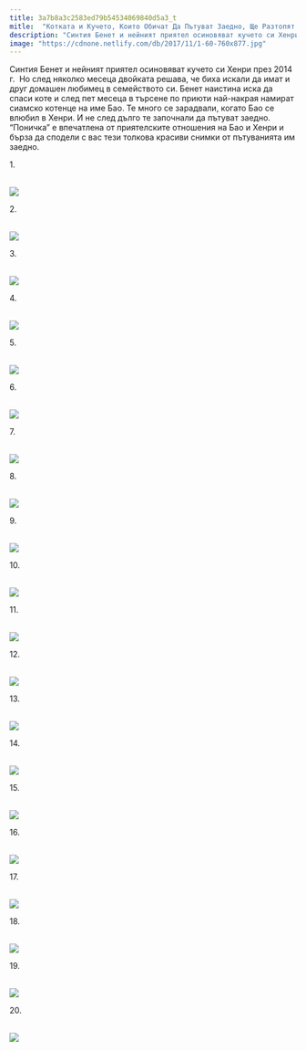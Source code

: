 ```yaml
---
title: 3a7b8a3c2583ed79b54534069840d5a3_t
mitle:  "Котката и Кучето, Които Обичат Да Пътуват Заедно, Ще Разтопят Сърцето Ви!"
description: "Синтия Бенет и нейният приятел осиновяват кучето си Хенри през 2014 г.  Но след няколко месеца двойката решава, че биха искали да имат и друг домашен любимец в семейс�"
image: "https://cdnone.netlify.com/db/2017/11/1-60-760x877.jpg"
---
```


 <p>Синтия Бенет и нейният приятел осиновяват кучето си Хенри през 2014 г.  Но след няколко месеца двойката решава, че биха искали да имат и друг домашен любимец в семейството си. Бенет наистина иска да спаси коте и след пет месеца в търсене по приюти най-накрая намират сиамско котенце на име Бао. Те много се зарадвали, когато Бао се влюбил в Хенри. И не след дълго те започнали да пътуват заедно. “Поничка” е впечатлена от приятелските отношения на Бао и Хенри и бърза да сподели с вас тези толкова красиви снимки от пътуванията им заедно.</p>      <p>1.</p> <p> <br/><img src="https://cdnone.netlify.com/db/2017/11/1-60-760x877.jpg"/><br/></p> <p>2.</p>      <p> <br/><img src="https://cdnone.netlify.com/db/2017/11/2-58-760x659.jpg"/><br/></p> <p>3.</p> <p> <br/><img src="https://cdnone.netlify.com/db/2017/11/3-59-760x694.jpg"/><br/></p> <p>4.</p>      <p> <br/><img src="https://cdnone.netlify.com/db/2017/11/4-60-760x910.jpg"/><br/></p> <p>5.</p> <p> <br/><img src="https://cdnone.netlify.com/db/2017/11/5-57-760x760.jpg"/><br/></p> <p>6.</p> <p> <br/><img src="https://cdnone.netlify.com/db/2017/11/6-59-760x950.jpg"/><br/></p> <p>7.</p>      <p> <br/><img src="https://cdnone.netlify.com/db/2017/11/7-60-760x690.jpg"/><br/></p> <p>8.</p> <p> <br/><img src="https://cdnone.netlify.com/db/2017/11/8-60-760x950.jpg"/><br/></p> <p>9.</p>      <p> <br/><img src="https://cdnone.netlify.com/db/2017/11/9-60-760x950.jpg"/><br/></p> <p>10.</p> <p> <br/><img src="https://cdnone.netlify.com/db/2017/11/10-60-760x938.jpg"/><br/></p> <p>11.</p> <p> <br/><img src="https://cdnone.netlify.com/db/2017/11/11-60-760x789.jpg"/><br/></p> <p>12.</p> <p> <br/><img src="https://cdnone.netlify.com/db/2017/11/12-57-760x637.jpg"/><br/></p> <p>13.</p> <p> <br/><img src="https://cdnone.netlify.com/db/2017/11/13-57-760x683.jpg"/><br/></p> <p>14.</p> <p> <br/><img src="https://cdnone.netlify.com/db/2017/11/14-55-760x949.jpg"/><br/></p> <p>15.</p> <p> <br/><img src="https://cdnone.netlify.com/db/2017/11/15-54-760x950.jpg"/><br/></p> <p>16.</p> <p> <br/><img src="https://cdnone.netlify.com/db/2017/11/16-49-760x808.jpg"/><br/></p> <p>17.</p> <p> <br/><img src="https://cdnone.netlify.com/db/2017/11/17-47-760x950.jpg"/><br/></p> <p>18.</p> <p> <br/><img src="https://cdnone.netlify.com/db/2017/11/18-44-760x864.jpg"/><br/></p> <p>19.</p> <p> <br/><img src="https://cdnone.netlify.com/db/2017/11/19-39-760x950.jpg"/><br/></p> <p>20.</p> <p> <br/><img src="https://cdnone.netlify.com/db/2017/11/20-38-760x950.jpg"/><br/></p>       